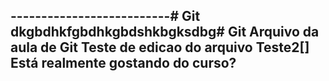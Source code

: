 --------------------------# Git
dkgbdhkfgbdhkgbdshkbgksdbg# Git
Arquivo da aula de Git
Teste de edicao do arquivo
Teste2[]
Está realmente gostando do curso?
------------------------